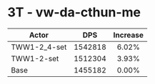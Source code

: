 # 3T - vw-da-cthun-me
| Actor | DPS | Increase |
|---|:---:|:---:|
|TWW1-2_4-set|1542818|6.02%|
|TWW1-2-set|1512304|3.93%|
|Base|1455182|0.00%|
